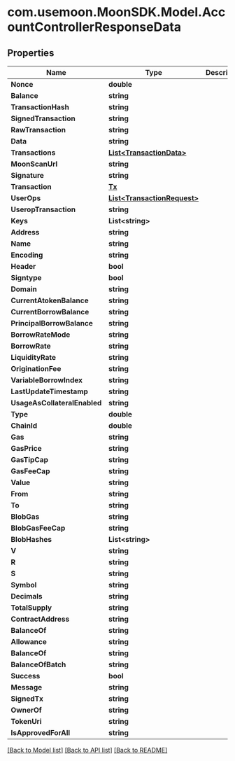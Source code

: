 # com.usemoon.MoonSDK.Model.AccountControllerResponseData

## Properties

Name | Type | Description | Notes
------------ | ------------- | ------------- | -------------
**Nonce** | **double** |  | 
**Balance** | **string** |  | 
**TransactionHash** | **string** |  | [optional] 
**SignedTransaction** | **string** |  | [optional] 
**RawTransaction** | **string** |  | [optional] 
**Data** | **string** |  | 
**Transactions** | [**List&lt;TransactionData&gt;**](TransactionData.md) |  | [optional] 
**MoonScanUrl** | **string** |  | [optional] 
**Signature** | **string** |  | [optional] 
**Transaction** | [**Tx**](Tx.md) |  | [optional] 
**UserOps** | [**List&lt;TransactionRequest&gt;**](TransactionRequest.md) |  | [optional] 
**UseropTransaction** | **string** |  | [optional] 
**Keys** | **List&lt;string&gt;** |  | [optional] 
**Address** | **string** |  | 
**Name** | **string** |  | [optional] 
**Encoding** | **string** |  | [optional] 
**Header** | **bool** |  | [optional] 
**Signtype** | **bool** |  | [optional] 
**Domain** | **string** |  | 
**CurrentAtokenBalance** | **string** |  | 
**CurrentBorrowBalance** | **string** |  | 
**PrincipalBorrowBalance** | **string** |  | 
**BorrowRateMode** | **string** |  | 
**BorrowRate** | **string** |  | 
**LiquidityRate** | **string** |  | 
**OriginationFee** | **string** |  | 
**VariableBorrowIndex** | **string** |  | 
**LastUpdateTimestamp** | **string** |  | 
**UsageAsCollateralEnabled** | **string** |  | 
**Type** | **double** |  | [optional] 
**ChainId** | **double** |  | [optional] 
**Gas** | **string** |  | [optional] 
**GasPrice** | **string** |  | [optional] 
**GasTipCap** | **string** |  | [optional] 
**GasFeeCap** | **string** |  | [optional] 
**Value** | **string** |  | [optional] 
**From** | **string** |  | [optional] 
**To** | **string** |  | [optional] 
**BlobGas** | **string** |  | [optional] 
**BlobGasFeeCap** | **string** |  | [optional] 
**BlobHashes** | **List&lt;string&gt;** |  | [optional] 
**V** | **string** |  | [optional] 
**R** | **string** |  | [optional] 
**S** | **string** |  | [optional] 
**Symbol** | **string** |  | [optional] 
**Decimals** | **string** |  | [optional] 
**TotalSupply** | **string** |  | [optional] 
**ContractAddress** | **string** |  | [optional] 
**BalanceOf** | **string** |  | [optional] 
**Allowance** | **string** |  | [optional] 
**BalanceOf** | **string** |  | [optional] 
**BalanceOfBatch** | **string** |  | [optional] 
**Success** | **bool** |  | 
**Message** | **string** |  | 
**SignedTx** | **string** |  | [optional] 
**OwnerOf** | **string** |  | [optional] 
**TokenUri** | **string** |  | [optional] 
**IsApprovedForAll** | **string** |  | [optional] 

[[Back to Model list]](../README.md#documentation-for-models) [[Back to API list]](../README.md#documentation-for-api-endpoints) [[Back to README]](../README.md)

